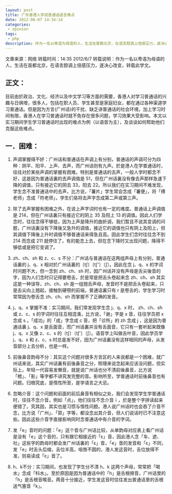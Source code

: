 ```yaml
---
layout: post
title: 广东香港人学说普通话语言难点
date: 2012-06-07 14:34:14
categories:
 - opinion 
tags:
 - php
description: 作为一名以粤语为母语的人，生活在首都北京，在语言腔调上倍感压力，遂决心改变，转载此学文。
---
```


文章来源：网络
转载时间：14:35 2012/6/7
转载说明：作为一名以粤语为母语的人，生活在首都北京，在语言腔调上倍感压力，遂决心改变，转载此学文。

## 正文：

目前由於政治、文化、经济以及中文学习等方面的需要，香港人对学习普通话的兴趣与日俱增，很多人，包括在职人员、学生甚至是家庭妇女，都在通过各种渠道学习普通话。但是因为方言(广州话)的干扰、缺乏讲普通话的社会环境，加上学习时间有限，香港人在学习普通话时就不免存在很多问题，学习效果大受影响。本文以实习期间学生学习普通话时出现的难点为例（以语音为主），及谈谈如何帮助他们克服这些难点。

## 一．困难：

1. 声调掌握得不好：广州话和普通话在声调上有分别，普通话的声调可分为四种：阴平、阳平、上声、去声，而广州话则有九声。於是港人在学普通话时，往往对於某些声调的掌握有困难。特别是普通话的去声，一般人学时都念不好，这是因为普通话裏的去声调值是 51，但在广州话裏没有像去声那样急速下降的调值，只有接近它的阴去 33，阳去 22。所以我们在实习期间不难发现，学生念不准普通话中的去声，比方说，「薯片」学生常会念成「薯便」，将「傅老师」念成「符老师」，学生们易将去声字念成第二声或第三声。

2. 除了去声掌握有困难之外，在说上声字词时也有一定的难度。普通话上声调值是 214，但在广州话裏只有接近它的阴上 35 及阳上 13 的调值。因此人们学念时，往往念得不够低，因为上声是降升的曲折调，我们暂且不说其变调的问题，广州话裏没有下降後又急升的调值，接近它的调值也只有阴上及阳上，但其调值下降後上升时调值不够普通话来得急且高。因此学生们念时往往念不到 214 而念成 211 就停住了，有的能念上去，但在念下降时又出现问题，降得不够低或是把它变调了。

3. zh、ch、sh 和 z、c、s 不分：广州话与普通话在这两组声母上有分别，普通话裏的 j、q、x 相对於广州话裏的〔t∫〕〔t∫'〕〔∫〕。因此在念 j、q、x 的字词时问题不大，但一念到 zh、ch、sh 时，因广州话并没有声母是舌尖後音的字，因为人们念时只记得要卷舌，於是常是把舌头卷起来念 zh、ch、sh 其实这是一种误导，zh、ch、sh 是一组翘舌声母，发音时不是把舌头卷起来，只是舌尖向上翘起，接触到硬颚的前端，普通话裏只有 r 是卷舌的，学生学习时常常因为卷舌念 zh、ch、sh 而掌握不了正确的发音。

4. j、q、x 掌握不准：实习期间，我们常发现学生念 j、q、x 时， zh、ch、sh 或 z、c、s 的字词时往往互相混淆，比方说，「谢」字是 x 音，往往学员把 x 念成 s 。「成功」的「成」字念成 c 音，把「诊所」的 zh 念成 j ，这是因为普通话裏 j、q、x 是舌面音，而广州话裏并没有舌面音，它只有一套听起来既像 j、q、x 又像 z、c、s 的〔t∫〕〔t∫'〕〔∫〕。语音学上叫做舌叶音，因此学员学 j、q、x 和 z、c、s 时总是发不好，因为广州话裏没有这样相同的声母，从发音部分上去分析，也是一样。

5. 前後鼻音韵母不分：其实这个问题对很多方言区的人来说都是一个困难，就广州话来说，其实广州话裏有前後鼻音之分，照理来说念起来应该没问题，但实际上，年轻一代容易发懒音，就是说广州话也分不清前後鼻音，比方说「橙」、「影」等字都不讲究发完整的音。影响所至，学普通话时前後鼻音也有问题。归根究底，是惰性所至，是学语言之大忌。

6. 忽略介音：这个问题和前面的前后鼻音有相似之处，我们会发现学生学普通话时，往往不念介音，例如「点」，他们往往不念介音ｉ，於是整个字拼读起来便错了。究其因，其实也是习惯与惰性问题。港人说广州话时也会吞了介音不念，比方说「广州」、「郭」字等，都没念出其介音，但人们说话时已不注意这些。因此这些介音字直接影响同时念普通话中有介音的字词。  

7. 发「e」音时的问题：「e」这个音与广州话比较，从单韵母对应表上看广州话是没有「e」这个音的，只有跟它相接近的「ε」音，因此港人念「车、遮、社」这些字的韵母时都会发广州话裏的「ε」音，「e」音的发音和「ε」不同，发「e」时舌头后缩，舌位半高，咀唇不圆的，港人发这音时，舌位放得不准，则易读成「ε」音了。

8. h、k不分：实习期间，也发现了学生分不清 h、k 这两个声母，常常把「喝水」念成「科水」。至於原因是因为普通话中的「h」是舌根擦音，广州话里的「h」是舌根音喉音。两音十分接近，学生发这音时往往发出普通话里的舌根送气塞音「k」。
